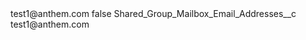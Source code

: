 <?xml version="1.0" encoding="UTF-8"?>
<CustomMetadata xmlns="http://soap.sforce.com/2006/04/metadata" xmlns:xsi="http://www.w3.org/2001/XMLSchema-instance" xmlns:xsd="http://www.w3.org/2001/XMLSchema">
    <label>test1@anthem.com</label>
    <protected>false</protected>
    <values>
        <field>Shared_Group_Mailbox_Email_Addresses__c</field>
        <value xsi:type="xsd:string">test1@anthem.com</value>
    </values>
</CustomMetadata>
